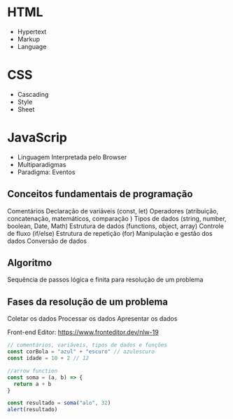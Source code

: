 # HTML

- Hypertext
- Markup
- Language

# CSS

- Cascading
- Style
- Sheet

# JavaScrip

- Linguagem Interpretada pelo Browser
- Multiparadigmas
- Paradigma: Eventos

## Conceitos fundamentais de programação

Comentários
Declaração de variáveis (const, let)
Operadores (atribuição, concatenação, matemáticos, comparação )
Tipos de dados (string, number, boolean, Date, Math)
Estrutura de dados (functions, object, array)
Controle de fluxo (if/else)
Estrutura de repetição (for)
Manipulação e gestão dos dados
Conversão de dados

## Algoritmo

Sequência de passos lógica e finita para resolução de um problema

## Fases da resolução de um problema

Coletar os dados
Processar os dados
Apresentar os dados

Front-end Editor: https://www.fronteditor.dev/nlw-19

```js
// comentários, variáveis, tipos de dados e funções
const corBola = "azul" + "escuro" // azulescuro
const idade = 10 + 2 // 12

//arrow function
const soma = (a, b) => {
  return a + b
}

const resultado = soma("alo", 32)
alert(resultado)
```